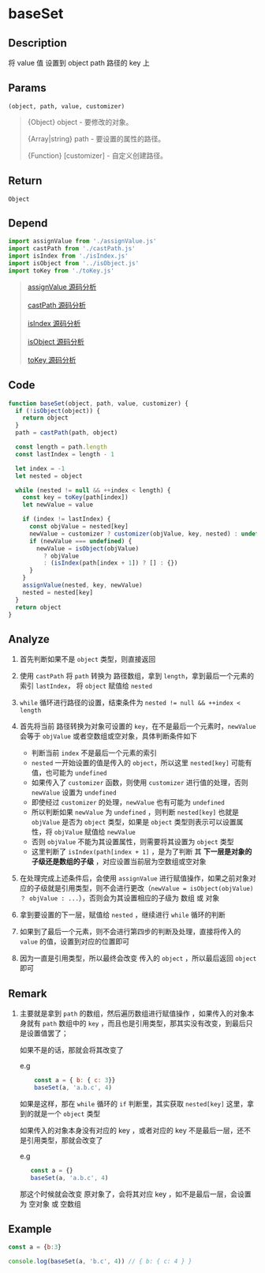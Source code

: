 # baseSet 

## Description 
将 value 值 设置到 object path 路径的 key 上
## Params
`(object, path, value, customizer)`
> {Object} object - 要修改的对象。
>
> {Array|string} path - 要设置的属性的路径。
>
> {Function} [customizer] - 自定义创建路径。
>

## Return
`Object`
## Depend
```js
import assignValue from './assignValue.js'
import castPath from './castPath.js'
import isIndex from './isIndex.js'
import isObject from '../isObject.js'
import toKey from './toKey.js'
```
> [assignValue 源码分析](./assignValue.md)
> <br/>
> <br/>
> [castPath 源码分析](./castPath.md)
> <br/>
> <br/>
> [isIndex 源码分析](./isIndex.md)
> <br/>
> <br/>
> [isObject 源码分析](../export/isObject.md)
> <br/>
> <br/>
> [toKey 源码分析](./toKey.md)

## Code
```js
function baseSet(object, path, value, customizer) {
  if (!isObject(object)) {
    return object
  }
  path = castPath(path, object)

  const length = path.length
  const lastIndex = length - 1

  let index = -1
  let nested = object

  while (nested != null && ++index < length) {
    const key = toKey(path[index])
    let newValue = value

    if (index != lastIndex) {
      const objValue = nested[key]
      newValue = customizer ? customizer(objValue, key, nested) : undefined
      if (newValue === undefined) {
        newValue = isObject(objValue)
          ? objValue
          : (isIndex(path[index + 1]) ? [] : {})
      }
    }
    assignValue(nested, key, newValue)
    nested = nested[key]
  }
  return object
}
```
## Analyze
1. 首先判断如果不是 `object` 类型，则直接返回
   
2. 使用 `castPath` 将 `path` 转换为 路径数组，拿到 `length`，拿到最后一个元素的索引 `lastIndex`， 将 `object` 赋值给 `nested`
3. `while` 循环进行路径的设置，结束条件为 `nested != null && ++index < length`
4. 首先将当前 路径转换为对象可设置的 `key`，在不是最后一个元素时，`newValue` 会等于 `objValue` 或者空数组或空对象，具体判断条件如下
    - 判断当前 `index` 不是最后一个元素的索引
    - `nested` 一开始设置的值是传入的 `object`，所以这里 `nested[key]` 可能有值，也可能为 `undefined`
    - 如果传入了 `customizer` 函数，则使用 `customizer` 进行值的处理，否则 `newValue` 设置为 `undefined`
    - 即使经过 `customizer` 的处理，`newValue` 也有可能为 `undefined`
    - 所以判断如果 `newValue` 为 `undefined` ，则判断 `nested[key]` 也就是 `objValue` 是否为 `object` 类型，如果是 `object` 类型则表示可以设置属性，将 `objValue` 赋值给 `newValue`
    - 否则 `objValue` 不能为其设置属性，则需要将其设置为 `object` 类型
    - 这里判断了 `isIndex(path[index + 1]` ，是为了判断 其 **下一层是对象的子级还是数组的子级** ，对应设置当前层为空数组或空对象
5. 在处理完成上述条件后，会使用 `assignValue` 进行赋值操作，如果之前对象对应的子级就是引用类型，则不会进行更改（`newValue = isObject(objValue) ？ objValue : ...`），否则会为其设置相应的子级为 数组 或 对象
6. 拿到要设置的下一层，赋值给 `nested` ，继续进行 `while` 循环的判断
7. 如果到了最后一个元素，则不会进行第四步的判断及处理，直接将传入的 `value` 的值，设置到对应的位置即可
8. 因为一直是引用类型，所以最终会改变 传入的 `object` ，所以最后返回 `object` 即可
## Remark
1. 主要就是拿到  `path` 的数组，然后遍历数组进行赋值操作 ，如果传入的对象本身就有 `path` 数组中的 `key` ，而且也是引用类型，那其实没有改变，到最后只是设置值罢了；

    如果不是的话，那就会将其改变了
    
    e.g
    ```js
        const a = { b: { c: 3}}
        baseSet(a, 'a.b.c', 4)
    ```
    如果是这样，那在 `while` 循环的 `if` 判断里，其实获取 `nested[key]` 这里，拿到的就是一个 `object` 类型
    
    如果传入的对象本身没有对应的 key ，或者对应的 key 不是最后一层，还不是引用类型，那就会改变了
    
    e.g
    ```js
       const a = {}
       baseSet(a, 'a.b.c', 4)
    ```
    那这个时候就会改变 原对象了，会将其对应 key ，如不是最后一层，会设置为 空对象 或 空数组
## Example
```js
const a = {b:3}

console.log(baseSet(a, 'b.c', 4)) // { b: { c: 4 } }
```
